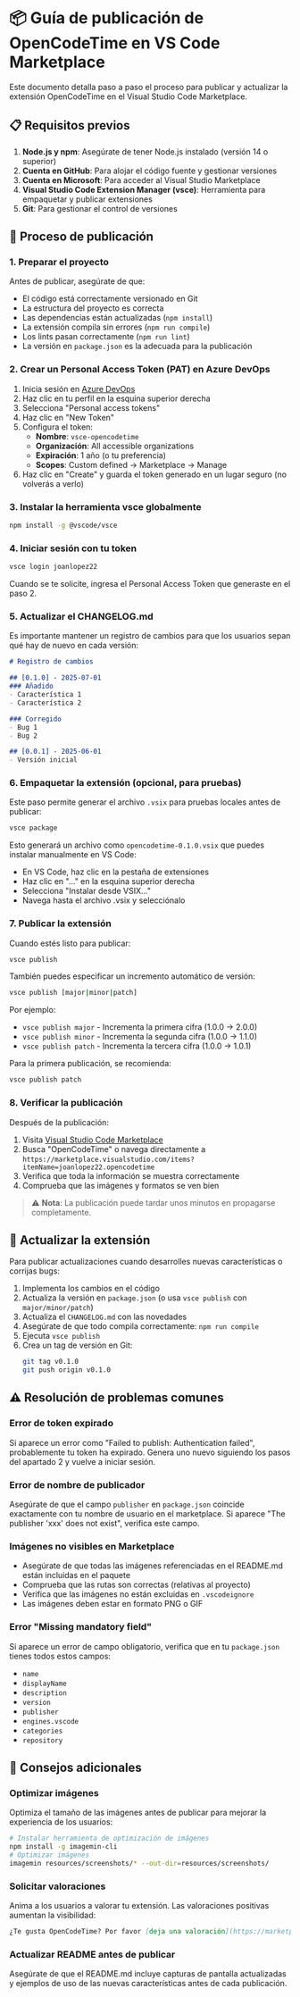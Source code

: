 # 📦 Guía de publicación de OpenCodeTime en VS Code Marketplace

Este documento detalla paso a paso el proceso para publicar y actualizar la extensión OpenCodeTime en el Visual Studio Code Marketplace.

## 📋 Requisitos previos

1. **Node.js y npm**: Asegúrate de tener Node.js instalado (versión 14 o superior)
2. **Cuenta en GitHub**: Para alojar el código fuente y gestionar versiones
3. **Cuenta en Microsoft**: Para acceder al Visual Studio Marketplace
4. **Visual Studio Code Extension Manager (vsce)**: Herramienta para empaquetar y publicar extensiones
5. **Git**: Para gestionar el control de versiones

## 🚀 Proceso de publicación

### 1. Preparar el proyecto

Antes de publicar, asegúrate de que:

- El código está correctamente versionado en Git
- La estructura del proyecto es correcta
- Las dependencias están actualizadas (`npm install`)
- La extensión compila sin errores (`npm run compile`)
- Los lints pasan correctamente (`npm run lint`)
- La versión en `package.json` es la adecuada para la publicación

### 2. Crear un Personal Access Token (PAT) en Azure DevOps

1. Inicia sesión en [Azure DevOps](https://dev.azure.com/)
2. Haz clic en tu perfil en la esquina superior derecha
3. Selecciona "Personal access tokens"
4. Haz clic en "New Token"
5. Configura el token:
   - **Nombre**: `vsce-opencodetime`
   - **Organización**: All accessible organizations
   - **Expiración**: 1 año (o tu preferencia)
   - **Scopes**: Custom defined → Marketplace → Manage
6. Haz clic en "Create" y guarda el token generado en un lugar seguro (no volverás a verlo)

### 3. Instalar la herramienta vsce globalmente

```bash
npm install -g @vscode/vsce
```

### 4. Iniciar sesión con tu token

```bash
vsce login joanlopez22
```

Cuando se te solicite, ingresa el Personal Access Token que generaste en el paso 2.

### 5. Actualizar el CHANGELOG.md

Es importante mantener un registro de cambios para que los usuarios sepan qué hay de nuevo en cada versión:

```markdown
# Registro de cambios

## [0.1.0] - 2025-07-01
### Añadido
- Característica 1
- Característica 2

### Corregido
- Bug 1
- Bug 2

## [0.0.1] - 2025-06-01
- Versión inicial
```

### 6. Empaquetar la extensión (opcional, para pruebas)

Este paso permite generar el archivo `.vsix` para pruebas locales antes de publicar:

```bash
vsce package
```

Esto generará un archivo como `opencodetime-0.1.0.vsix` que puedes instalar manualmente en VS Code:
- En VS Code, haz clic en la pestaña de extensiones
- Haz clic en "..." en la esquina superior derecha
- Selecciona "Instalar desde VSIX..."
- Navega hasta el archivo .vsix y selecciónalo

### 7. Publicar la extensión

Cuando estés listo para publicar:

```bash
vsce publish
```

También puedes especificar un incremento automático de versión:

```bash
vsce publish [major|minor|patch]
```

Por ejemplo:
- `vsce publish major` - Incrementa la primera cifra (1.0.0 → 2.0.0)
- `vsce publish minor` - Incrementa la segunda cifra (1.0.0 → 1.1.0)
- `vsce publish patch` - Incrementa la tercera cifra (1.0.0 → 1.0.1)

Para la primera publicación, se recomienda:

```bash
vsce publish patch
```

### 8. Verificar la publicación

Después de la publicación:

1. Visita [Visual Studio Code Marketplace](https://marketplace.visualstudio.com/)
2. Busca "OpenCodeTime" o navega directamente a `https://marketplace.visualstudio.com/items?itemName=joanlopez22.opencodetime`
3. Verifica que toda la información se muestra correctamente
4. Comprueba que las imágenes y formatos se ven bien

> ⚠️ **Nota**: La publicación puede tardar unos minutos en propagarse completamente.

## 🔄 Actualizar la extensión

Para publicar actualizaciones cuando desarrolles nuevas características o corrijas bugs:

1. Implementa los cambios en el código
2. Actualiza la versión en `package.json` (o usa `vsce publish` con `major/minor/patch`)
3. Actualiza el `CHANGELOG.md` con las novedades
4. Asegúrate de que todo compila correctamente: `npm run compile`
5. Ejecuta `vsce publish`
6. Crea un tag de versión en Git:
   ```bash
   git tag v0.1.0
   git push origin v0.1.0
   ```

## ⚠️ Resolución de problemas comunes

### Error de token expirado
Si aparece un error como "Failed to publish: Authentication failed", probablemente tu token ha expirado. Genera uno nuevo siguiendo los pasos del apartado 2 y vuelve a iniciar sesión.

### Error de nombre de publicador
Asegúrate de que el campo `publisher` en `package.json` coincide exactamente con tu nombre de usuario en el marketplace. Si aparece "The publisher 'xxx' does not exist", verifica este campo.

### Imágenes no visibles en Marketplace
- Asegúrate de que todas las imágenes referenciadas en el README.md están incluidas en el paquete 
- Comprueba que las rutas son correctas (relativas al proyecto)
- Verifica que las imágenes no están excluidas en `.vscodeignore`
- Las imágenes deben estar en formato PNG o GIF

### Error "Missing mandatory field"
Si aparece un error de campo obligatorio, verifica que en tu `package.json` tienes todos estos campos:
- `name`
- `displayName`
- `description`
- `version`
- `publisher`
- `engines.vscode`
- `categories`
- `repository`

## 📌 Consejos adicionales

### Optimizar imágenes
Optimiza el tamaño de las imágenes antes de publicar para mejorar la experiencia de los usuarios:
```bash
# Instalar herramienta de optimización de imágenes
npm install -g imagemin-cli
# Optimizar imágenes
imagemin resources/screenshots/* --out-dir=resources/screenshots/
```

### Solicitar valoraciones
Anima a los usuarios a valorar tu extensión. Las valoraciones positivas aumentan la visibilidad:
```markdown
¿Te gusta OpenCodeTime? Por favor [deja una valoración](https://marketplace.visualstudio.com/items?itemName=joanlopez22.opencodetime&ssr=false#review-details) en el Marketplace.
```

### Actualizar README antes de publicar
Asegúrate de que el README.md incluye capturas de pantalla actualizadas y ejemplos de uso de las nuevas características antes de cada publicación. 